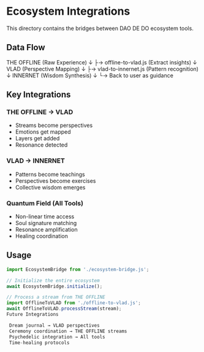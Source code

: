 # Ecosystem Integrations

This directory contains the bridges between DAO DE DO ecosystem tools.

## Data Flow

THE OFFLINE (Raw Experience)
↓
├→ offline-to-vlad.js (Extract insights)
↓
VLAD (Perspective Mapping)
↓
├→ vlad-to-innernet.js (Pattern recognition)
↓
INNERNET (Wisdom Synthesis)
↓
└→ Back to user as guidance

## Key Integrations

### THE OFFLINE → VLAD
- Streams become perspectives
- Emotions get mapped
- Layers get added
- Resonance detected

### VLAD → INNERNET  
- Patterns become teachings
- Perspectives become exercises
- Collective wisdom emerges

### Quantum Field (All Tools)
- Non-linear time access
- Soul signature matching
- Resonance amplification
- Healing coordination

## Usage

```javascript
import EcosystemBridge from './ecosystem-bridge.js';

// Initialize the entire ecosystem
await EcosystemBridge.initialize();

// Process a stream from THE OFFLINE
import OfflineToVLAD from './offline-to-vlad.js';
await OfflineToVLAD.processStream(stream);
Future Integrations

 Dream journal → VLAD perspectives
 Ceremony coordination → THE OFFLINE streams
 Psychedelic integration → All tools
 Time-healing protocols
